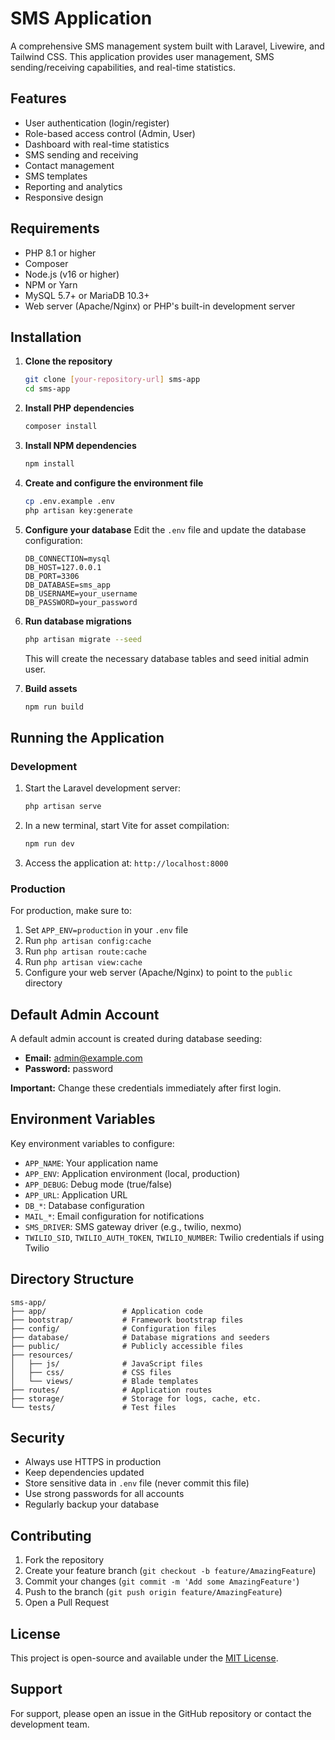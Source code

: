 # SMS Application

A comprehensive SMS management system built with Laravel, Livewire, and Tailwind CSS. This application provides user management, SMS sending/receiving capabilities, and real-time statistics.

## Features

- User authentication (login/register)
- Role-based access control (Admin, User)
- Dashboard with real-time statistics
- SMS sending and receiving
- Contact management
- SMS templates
- Reporting and analytics
- Responsive design

## Requirements

- PHP 8.1 or higher
- Composer
- Node.js (v16 or higher)
- NPM or Yarn
- MySQL 5.7+ or MariaDB 10.3+
- Web server (Apache/Nginx) or PHP's built-in development server

## Installation

1. **Clone the repository**
   ```bash
   git clone [your-repository-url] sms-app
   cd sms-app
   ```

2. **Install PHP dependencies**
   ```bash
   composer install
   ```

3. **Install NPM dependencies**
   ```bash
   npm install
   ```

4. **Create and configure the environment file**
   ```bash
   cp .env.example .env
   php artisan key:generate
   ```

5. **Configure your database**
   Edit the `.env` file and update the database configuration:
   ```env
   DB_CONNECTION=mysql
   DB_HOST=127.0.0.1
   DB_PORT=3306
   DB_DATABASE=sms_app
   DB_USERNAME=your_username
   DB_PASSWORD=your_password
   ```

6. **Run database migrations**
   ```bash
   php artisan migrate --seed
   ```
   This will create the necessary database tables and seed initial admin user.

7. **Build assets**
   ```bash
   npm run build
   ```

## Running the Application

### Development

1. Start the Laravel development server:
   ```bash
   php artisan serve
   ```

2. In a new terminal, start Vite for asset compilation:
   ```bash
   npm run dev
   ```

3. Access the application at: `http://localhost:8000`

### Production

For production, make sure to:
1. Set `APP_ENV=production` in your `.env` file
2. Run `php artisan config:cache`
3. Run `php artisan route:cache`
4. Run `php artisan view:cache`
5. Configure your web server (Apache/Nginx) to point to the `public` directory

## Default Admin Account

A default admin account is created during database seeding:

- **Email:** admin@example.com
- **Password:** password

**Important:** Change these credentials immediately after first login.

## Environment Variables

Key environment variables to configure:

- `APP_NAME`: Your application name
- `APP_ENV`: Application environment (local, production)
- `APP_DEBUG`: Debug mode (true/false)
- `APP_URL`: Application URL
- `DB_*`: Database configuration
- `MAIL_*`: Email configuration for notifications
- `SMS_DRIVER`: SMS gateway driver (e.g., twilio, nexmo)
- `TWILIO_SID`, `TWILIO_AUTH_TOKEN`, `TWILIO_NUMBER`: Twilio credentials if using Twilio

## Directory Structure

```
sms-app/
├── app/                 # Application code
├── bootstrap/           # Framework bootstrap files
├── config/              # Configuration files
├── database/            # Database migrations and seeders
├── public/              # Publicly accessible files
├── resources/
│   ├── js/              # JavaScript files
│   ├── css/             # CSS files
│   └── views/           # Blade templates
├── routes/              # Application routes
├── storage/             # Storage for logs, cache, etc.
└── tests/               # Test files
```

## Security

- Always use HTTPS in production
- Keep dependencies updated
- Store sensitive data in `.env` file (never commit this file)
- Use strong passwords for all accounts
- Regularly backup your database

## Contributing

1. Fork the repository
2. Create your feature branch (`git checkout -b feature/AmazingFeature`)
3. Commit your changes (`git commit -m 'Add some AmazingFeature'`)
4. Push to the branch (`git push origin feature/AmazingFeature`)
5. Open a Pull Request

## License

This project is open-source and available under the [MIT License](LICENSE).

## Support

For support, please open an issue in the GitHub repository or contact the development team.
